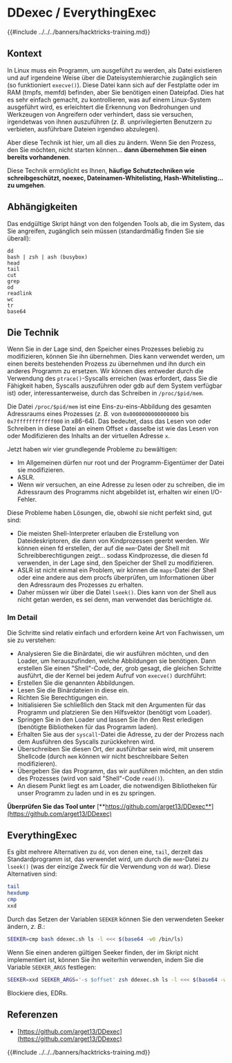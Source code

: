 # DDexec / EverythingExec

{{#include ../../../banners/hacktricks-training.md}}

## Kontext

In Linux muss ein Programm, um ausgeführt zu werden, als Datei existieren und auf irgendeine Weise über die Dateisystemhierarchie zugänglich sein (so funktioniert `execve()`). Diese Datei kann sich auf der Festplatte oder im RAM (tmpfs, memfd) befinden, aber Sie benötigen einen Dateipfad. Dies hat es sehr einfach gemacht, zu kontrollieren, was auf einem Linux-System ausgeführt wird, es erleichtert die Erkennung von Bedrohungen und Werkzeugen von Angreifern oder verhindert, dass sie versuchen, irgendetwas von ihnen auszuführen (_z. B._ unprivilegierten Benutzern zu verbieten, ausführbare Dateien irgendwo abzulegen).

Aber diese Technik ist hier, um all dies zu ändern. Wenn Sie den Prozess, den Sie möchten, nicht starten können... **dann übernehmen Sie einen bereits vorhandenen**.

Diese Technik ermöglicht es Ihnen, **häufige Schutztechniken wie schreibgeschützt, noexec, Dateinamen-Whitelisting, Hash-Whitelisting... zu umgehen**.

## Abhängigkeiten

Das endgültige Skript hängt von den folgenden Tools ab, die im System, das Sie angreifen, zugänglich sein müssen (standardmäßig finden Sie sie überall):
```
dd
bash | zsh | ash (busybox)
head
tail
cut
grep
od
readlink
wc
tr
base64
```
## Die Technik

Wenn Sie in der Lage sind, den Speicher eines Prozesses beliebig zu modifizieren, können Sie ihn übernehmen. Dies kann verwendet werden, um einen bereits bestehenden Prozess zu übernehmen und ihn durch ein anderes Programm zu ersetzen. Wir können dies entweder durch die Verwendung des `ptrace()`-Syscalls erreichen (was erfordert, dass Sie die Fähigkeit haben, Syscalls auszuführen oder gdb auf dem System verfügbar ist) oder, interessanterweise, durch das Schreiben in `/proc/$pid/mem`.

Die Datei `/proc/$pid/mem` ist eine Eins-zu-eins-Abbildung des gesamten Adressraums eines Prozesses (_z. B._ von `0x0000000000000000` bis `0x7ffffffffffff000` in x86-64). Das bedeutet, dass das Lesen von oder Schreiben in diese Datei an einem Offset `x` dasselbe ist wie das Lesen von oder Modifizieren des Inhalts an der virtuellen Adresse `x`.

Jetzt haben wir vier grundlegende Probleme zu bewältigen:

- Im Allgemeinen dürfen nur root und der Programm-Eigentümer der Datei sie modifizieren.
- ASLR.
- Wenn wir versuchen, an eine Adresse zu lesen oder zu schreiben, die im Adressraum des Programms nicht abgebildet ist, erhalten wir einen I/O-Fehler.

Diese Probleme haben Lösungen, die, obwohl sie nicht perfekt sind, gut sind:

- Die meisten Shell-Interpreter erlauben die Erstellung von Dateideskriptoren, die dann von Kindprozessen geerbt werden. Wir können einen fd erstellen, der auf die `mem`-Datei der Shell mit Schreibberechtigungen zeigt... sodass Kindprozesse, die diesen fd verwenden, in der Lage sind, den Speicher der Shell zu modifizieren.
- ASLR ist nicht einmal ein Problem, wir können die `maps`-Datei der Shell oder eine andere aus dem procfs überprüfen, um Informationen über den Adressraum des Prozesses zu erhalten.
- Daher müssen wir über die Datei `lseek()`. Dies kann von der Shell aus nicht getan werden, es sei denn, man verwendet das berüchtigte `dd`.

### Im Detail

Die Schritte sind relativ einfach und erfordern keine Art von Fachwissen, um sie zu verstehen:

- Analysieren Sie die Binärdatei, die wir ausführen möchten, und den Loader, um herauszufinden, welche Abbildungen sie benötigen. Dann erstellen Sie einen "Shell"-Code, der, grob gesagt, die gleichen Schritte ausführt, die der Kernel bei jedem Aufruf von `execve()` durchführt:
- Erstellen Sie die genannten Abbildungen.
- Lesen Sie die Binärdateien in diese ein.
- Richten Sie Berechtigungen ein.
- Initialisieren Sie schließlich den Stack mit den Argumenten für das Programm und platzieren Sie den Hilfsvektor (benötigt vom Loader).
- Springen Sie in den Loader und lassen Sie ihn den Rest erledigen (benötigte Bibliotheken für das Programm laden).
- Erhalten Sie aus der `syscall`-Datei die Adresse, zu der der Prozess nach dem Ausführen des Syscalls zurückkehren wird.
- Überschreiben Sie diesen Ort, der ausführbar sein wird, mit unserem Shellcode (durch `mem` können wir nicht beschreibbare Seiten modifizieren).
- Übergeben Sie das Programm, das wir ausführen möchten, an den stdin des Prozesses (wird von said "Shell"-Code `read()`).
- An diesem Punkt liegt es am Loader, die notwendigen Bibliotheken für unser Programm zu laden und in es zu springen.

**Überprüfen Sie das Tool unter** [**https://github.com/arget13/DDexec**](https://github.com/arget13/DDexec)

## EverythingExec

Es gibt mehrere Alternativen zu `dd`, von denen eine, `tail`, derzeit das Standardprogramm ist, das verwendet wird, um durch die `mem`-Datei zu `lseek()` (was der einzige Zweck für die Verwendung von `dd` war). Diese Alternativen sind:
```bash
tail
hexdump
cmp
xxd
```
Durch das Setzen der Variablen `SEEKER` können Sie den verwendeten Seeker ändern, _z. B._:
```bash
SEEKER=cmp bash ddexec.sh ls -l <<< $(base64 -w0 /bin/ls)
```
Wenn Sie einen anderen gültigen Seeker finden, der im Skript nicht implementiert ist, können Sie ihn weiterhin verwenden, indem Sie die Variable `SEEKER_ARGS` festlegen:
```bash
SEEKER=xxd SEEKER_ARGS='-s $offset' zsh ddexec.sh ls -l <<< $(base64 -w0 /bin/ls)
```
Blockiere dies, EDRs.

## Referenzen

- [https://github.com/arget13/DDexec](https://github.com/arget13/DDexec)

{{#include ../../../banners/hacktricks-training.md}}
